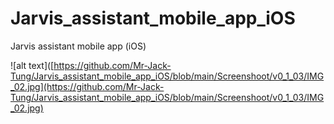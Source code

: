 # Jarvis_assistant_mobile_app_iOS
Jarvis assistant mobile app (iOS)

![alt text]([https://github.com/Mr-Jack-Tung/Jarvis_assistant_mobile_app_iOS/blob/main/Screenshoot/v0_1_03/IMG_02.jpg](https://github.com/Mr-Jack-Tung/Jarvis_assistant_mobile_app_iOS/blob/main/Screenshoot/v0_1_03/IMG_02.jpg)
